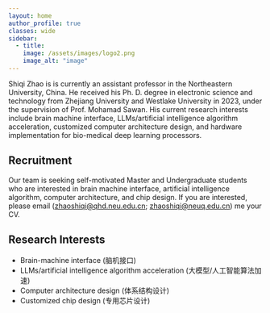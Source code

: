 ```yaml
---
layout: home  
author_profile: true
classes: wide
sidebar:
  - title: 
    image: /assets/images/logo2.png
    image_alt: "image"
---
```




Shiqi Zhao is is currently an assistant professor in the Northeastern University, China. He received his Ph. D. degree in electronic science and technology from Zhejiang University and Westlake University in 2023, under the supervision of Prof. Mohamad Sawan. His current research interests include brain machine interface, LLMs/artificial intelligence algorithm acceleration, customized computer architecture design, and hardware implementation for bio-medical deep learning processors.

## Recruitment

Our team is seeking self-motivated Master and Undergraduate students who are interested in brain machine interface, artificial intelligence algorithm, computer architecture, and chip design. If you are interested, please email (zhaoshiqi@qhd.neu.edu.cn; zhaoshiqi@neuq.edu.cn) me your CV.

## Research Interests

- Brain-machine interface (脑机接口)
- LLMs/artificial intelligence algorithm acceleration (大模型/人工智能算法加速)
- Computer architecture design (体系结构设计)
- Customized chip design (专用芯片设计)
